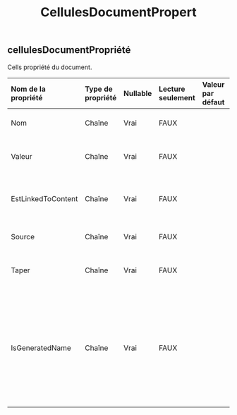 ﻿---
title: CellulesDocumentPropert
second_title: Aspose.Cells Cloud Documen
type: docs
url: /fr/specification/model/cellsdocumentproperty/
description: "Aspose.Cells Spécification du modèle cloud : CellsDocumentProperty. Gérez sans effort Excel et d'autres feuilles de calcul avec des fonctionnalités telles que l'ouverture, la génération, l'édition, le fractionnement, la fusion, la comparaison et la conversion."
weight: 50
---
## **cellulesDocumentPropriété**

 Cells propriété du document.

| Nom de la propriété| Type de propriété| Nullable| Lecture seulement| Valeur par défaut| Description|
|:- |:- |:- |:- |:- |:- |
| Nom| Chaîne| Vrai| FAUX||Renvoie le nom de la propriété.|
| Valeur| Chaîne| Vrai| FAUX|| Obtient ou définit la valeur de la propriété.|
| EstLinkedToContent| Chaîne| Vrai| FAUX|| Indique si cette propriété est liée au contenu|
| Source| Chaîne| Vrai| FAUX|| La source du contenu lié.|
| Taper| Chaîne| Vrai| FAUX|| Obtient le type de données de la propriété.|
| IsGeneratedName| Chaîne| Vrai| FAUX|| Renvoie vrai si cette propriété n'a pas de nom dans le stockage OLE2 et qu'un nom unique a été généré uniquement pour le public API.|

